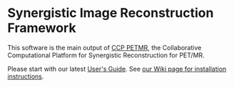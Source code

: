 # Synergistic Image Reconstruction Framework

This software is the main output of [CCP PETMR](https://www.ccppetmr.ac.uk), the Collaborative Computational 
Platform for Synergistic Reconstruction for PET/MR.

Please start with our latest [User's Guide](https://github.com/CCPPETMR/SIRF/blob/master/doc/UserGuide.md).
See [our Wiki page for installation instructions](https://github.com/CCPPETMR/SIRF/wiki/Installation-instructions). 
